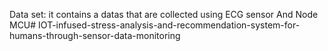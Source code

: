 Data set: it contains a datas that are collected using ECG sensor And Node MCU# IOT-infused-stress-analysis-and-recommendation-system-for-humans-through-sensor-data-monitoring

